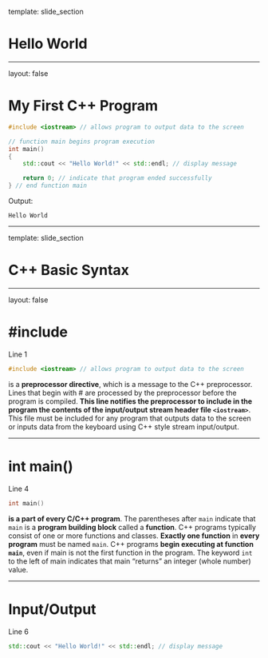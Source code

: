 template: slide_section

# Hello World

---
layout: false

# My First C++ Program

```C++
#include <iostream> // allows program to output data to the screen

// function main begins program execution
int main()
{
    std::cout << "Hello World!" << std::endl; // display message

    return 0; // indicate that program ended successfully
} // end function main
```
Output:
```
Hello World

``` 
---
template: slide_section

# C++ Basic Syntax

---
layout: false

# #include

Line 1
```C++
#include <iostream> // allows program to output data to the screen
```
is a **preprocessor directive**, which is a message to the C++ preprocessor. Lines that begin with # are processed by the preprocessor before the program is compiled. **This line notifies the preprocessor to include in the program the contents of the input/output stream header file `<iostream>`**. This file must be included for any program that outputs data to the screen or inputs data from the keyboard using C++ style stream input/output.

---

# int main()

Line 4
```C++
int main()
```
**is a part of every C/C++ program**. The parentheses after `main` indicate that `main` is a **program building block** called a **function**. C++ programs typically consist of one or more functions and classes. **Exactly one function** in **every program** must be named `main`. C++ programs **begin executing at function `main`**, even if main is not the first function in the program. The keyword `int` to the left of main indicates that main “returns” an integer (whole number) value.

---

# Input/Output
Line 6
```C++
std::cout << "Hello World!" << std::endl; // display message
```